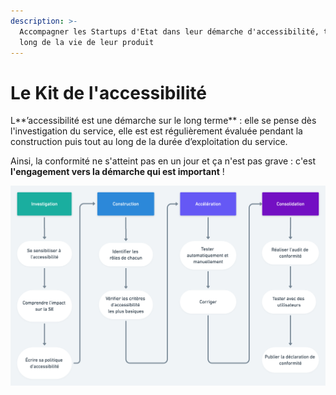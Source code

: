 ```yaml
---
description: >-
  Accompagner les Startups d'Etat dans leur démarche d'accessibilité, tout au
  long de la vie de leur produit
---
```


# Le Kit de l'accessibilité

L**’accessibilité est une démarche sur le long terme** : elle se pense dès l'investigation du service, elle est est régulièrement évaluée pendant la construction puis tout au long de la durée d’exploitation du service.

Ainsi, la conformité ne s'atteint pas en un jour et ça n'est pas grave : c'est **l'engagement vers la démarche qui est important** !

![](../../../.gitbook/assets/a11y-2x.png)

